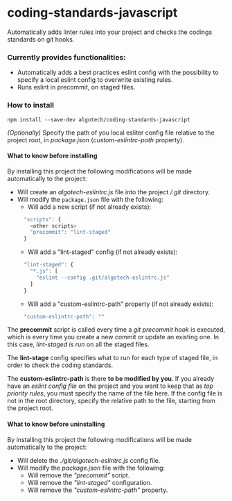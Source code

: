 # coding-standards-javascript

Automatically adds linter rules into your project and checks the codings
standards on git hooks.

### Currently provides functionalities:

 - Automatically adds a best practices eslint config with the possibility to specify a local eslint config to overwrite existing rules.
 - Runs eslint in precommit, on staged files.

### How to install

`npm install --save-dev algotech/coding-standards-javascript`

_(Optionally)_ Specify the path of you local esliter config file relative to the
project root, in _package.json_ (_custom-eslintrc-path_ property).

#### What to know before installing

By installing this project the following modifications will be made
automatically to the project:
 - Will create an _algotech-eslintrc.js_ file into the project _/.git_
directory.
 - Will modify the `package.json` file with the following:
    - Will add a new script (if not already exists):
    ```js
      "scripts": {
        <other scripts>
        "precommit": "lint-staged"
      }
    ```
    - Will add a "lint-staged" config  (if not already exists):
    ```js
      "lint-staged": {
        "*.js": [
          "eslint --config .git/algotech-eslintrc.js"
        ]
      }
    ```
    - Will add a "custom-eslintrc-path" property (if not already exists):
    ```js
      "custom-eslintrc-path": ""
    ```

The __precommit__ script is called every time a _git precommit hook_ is
executed, which is every time you create a new commit or update an existing one.
In this case, _lint-staged is run_ on all the staged files.

The __lint-stage__ config specifies what to run for each type of staged file, in
order to check the coding standards.

The __custom-eslintrc-path__ is there __to be modified by you__. If you already
have an _eslint config file_ on the project and you want to keep that as _top
priority rules_, you must specify the name of the file here. If the config file
is not in the root directory, specify the relative path to the file, starting
from the project root.

#### What to know before uninstalling

By installing this project the following modifications will be made
automatically to the project:
 - Will delete the _./git/algotech-eslintrc.js_ config file.
 - Will modify the _package.json_ file with the following:
    - Will remove the _"precommit"_ script.
    - Will remove the _"lint-staged"_ configuration.
    - Will remove the _"custom-eslintrc-path"_ property.
